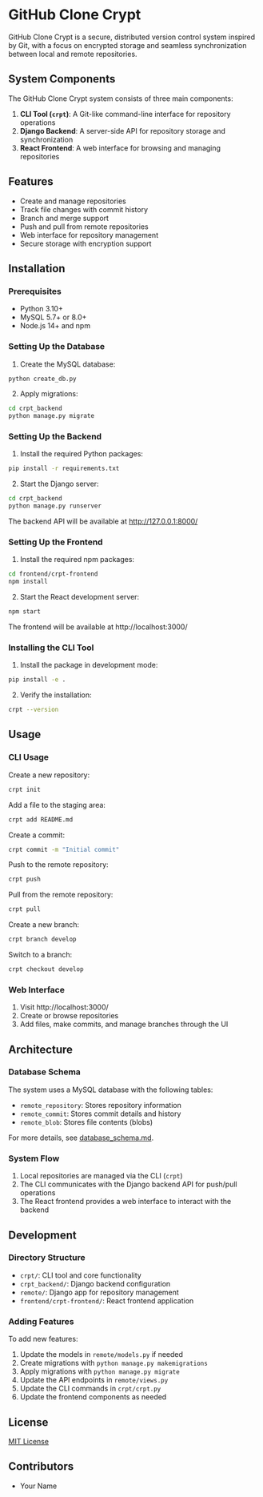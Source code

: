 # GitHub Clone Crypt

GitHub Clone Crypt is a secure, distributed version control system inspired by Git, with a focus on encrypted storage and seamless synchronization between local and remote repositories.

## System Components

The GitHub Clone Crypt system consists of three main components:

1. **CLI Tool (`crpt`)**: A Git-like command-line interface for repository operations
2. **Django Backend**: A server-side API for repository storage and synchronization
3. **React Frontend**: A web interface for browsing and managing repositories

## Features

- Create and manage repositories
- Track file changes with commit history
- Branch and merge support
- Push and pull from remote repositories
- Web interface for repository management
- Secure storage with encryption support

## Installation

### Prerequisites

- Python 3.10+
- MySQL 5.7+ or 8.0+
- Node.js 14+ and npm

### Setting Up the Database

1. Create the MySQL database:

```bash
python create_db.py
```

2. Apply migrations:

```bash
cd crpt_backend
python manage.py migrate
```

### Setting Up the Backend

1. Install the required Python packages:

```bash
pip install -r requirements.txt
```

2. Start the Django server:

```bash
cd crpt_backend
python manage.py runserver
```

The backend API will be available at http://127.0.0.1:8000/

### Setting Up the Frontend

1. Install the required npm packages:

```bash
cd frontend/crpt-frontend
npm install
```

2. Start the React development server:

```bash
npm start
```

The frontend will be available at http://localhost:3000/

### Installing the CLI Tool

1. Install the package in development mode:

```bash
pip install -e .
```

2. Verify the installation:

```bash
crpt --version
```

## Usage

### CLI Usage

Create a new repository:
```bash
crpt init
```

Add a file to the staging area:
```bash
crpt add README.md
```

Create a commit:
```bash
crpt commit -m "Initial commit"
```

Push to the remote repository:
```bash
crpt push
```

Pull from the remote repository:
```bash
crpt pull
```

Create a new branch:
```bash
crpt branch develop
```

Switch to a branch:
```bash
crpt checkout develop
```

### Web Interface

1. Visit http://localhost:3000/
2. Create or browse repositories
3. Add files, make commits, and manage branches through the UI

## Architecture

### Database Schema

The system uses a MySQL database with the following tables:

- `remote_repository`: Stores repository information
- `remote_commit`: Stores commit details and history
- `remote_blob`: Stores file contents (blobs)

For more details, see [database_schema.md](database_schema.md).

### System Flow

1. Local repositories are managed via the CLI (`crpt`)
2. The CLI communicates with the Django backend API for push/pull operations
3. The React frontend provides a web interface to interact with the backend

## Development

### Directory Structure

- `crpt/`: CLI tool and core functionality
- `crpt_backend/`: Django backend configuration
- `remote/`: Django app for repository management
- `frontend/crpt-frontend/`: React frontend application

### Adding Features

To add new features:

1. Update the models in `remote/models.py` if needed
2. Create migrations with `python manage.py makemigrations`
3. Apply migrations with `python manage.py migrate`
4. Update the API endpoints in `remote/views.py`
5. Update the CLI commands in `crpt/crpt.py`
6. Update the frontend components as needed

## License

[MIT License](LICENSE)

## Contributors

- Your Name